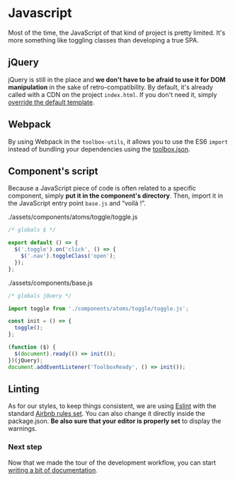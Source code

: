 # Javascript

Most of the time, the JavaScript of that kind of project is pretty limited. It's more something like toggling classes than developing a true SPA.

## jQuery

jQuery is still in the place and **we don't have to be afraid to use it for DOM manipulation** in the sake of retro-compatibility. By default, it's already called with a CDN on the project `index.html`. If you don't need it, simply [override the default template](../customizing/customizing.html).

## Webpack

By using Webpack in the `toolbox-utils`, it allows you to use the ES6 `import` instead of bundling your dependencies using the [toolbox.json](../new-project/configuration.html).

## Component's script

Because a JavaScript piece of code is often related to a specific component, simply **put it in the component's directory**. Then, import it in the JavaScript entry point `base.js` and “voilà !”.

./assets/components/atoms/toggle/toggle.js
```javascript
/* globals $ */

export default () => {
  $('.toggle').on('click', () => {
    $('.nav').toggleClass('open');
  });
};
```

./assets/components/base.js
```javascript
/* globals jQuery */

import toggle from './components/atoms/toggle/toggle.js';

const init = () => {
  toggle();
};

(function ($) {
  $(document).ready(() => init());
})(jQuery);
document.addEventListener('ToolboxReady', () => init());
```

## Linting

As for our styles, to keep things consistent, we are using [Eslint](https://eslint.org/) with the standard [Airbnb rules set](https://github.com/airbnb/javascript). You can also change it directly inside the package.json. **Be also sure that your editor is properly set** to display the warnings.

### Next step

Now that we made the tour of the development workflow, you can start [writing a bit of documentation](../documentation.html).

